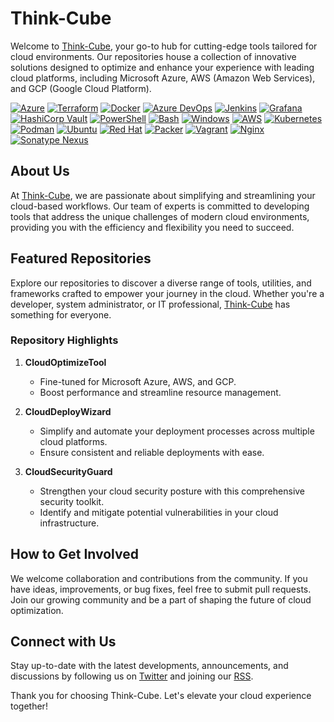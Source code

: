 # Think-Cube

Welcome to [Think-Cube](https://thinkcube.dev), your go-to hub for cutting-edge tools tailored for cloud environments. Our repositories house a collection of innovative solutions designed to optimize and enhance your experience with leading cloud platforms, including Microsoft Azure, AWS (Amazon Web Services), and GCP (Google Cloud Platform).

[![Azure](https://img.shields.io/badge/azure-%230072C6.svg?style=for-the-badge&logo=microsoftazure&logoColor=white)](https://azure.microsoft.com)
[![Terraform](https://img.shields.io/badge/Terraform-7B42BC?style=for-the-badge&logo=terraform&logoColor=white)](https://www.terraform.io/)
[![Docker](https://img.shields.io/badge/Docker-2496ED?style=for-the-badge&logo=docker&logoColor=white)](https://www.docker.com/)
[![Azure DevOps](https://img.shields.io/badge/Azure%20DevOps-0078D7.svg?style=for-the-badge&logo=azuredevops&logoColor=white)](https://dev.azure.com/)
[![Jenkins](https://img.shields.io/badge/jenkins-D24939?style=for-the-badge&logo=jenkins&logoColor=white)](https://www.jenkins.io/)
[![Grafana](https://img.shields.io/badge/Grafana-F46800?style=for-the-badge&logo=grafana&logoColor=white)](https://grafana.com/)
[![HashiCorp Vault](https://img.shields.io/badge/HashiCorp%20Vault-7B65C7?style=for-the-badge&logo=vault&logoColor=white)](https://www.vaultproject.io/)
[![PowerShell](https://img.shields.io/badge/PowerShell-5391FE?style=for-the-badge&logo=powershell&logoColor=white)](https://microsoft.com/powershell)
[![Bash](https://img.shields.io/badge/Bash-4EAA25?style=for-the-badge&logo=gnu-bash&logoColor=white)](https://www.gnu.org/software/bash/)
[![Windows](https://img.shields.io/badge/Windows-0078D6?style=for-the-badge&logo=windows&logoColor=white)](https://www.microsoft.com/en-us/windows)
[![AWS](https://img.shields.io/badge/AWS-232F3E?style=for-the-badge&logo=amazon-aws&logoColor=white)](https://aws.amazon.com/)
[![Kubernetes](https://img.shields.io/badge/Kubernetes-326CE5?style=for-the-badge&logo=kubernetes&logoColor=white)](https://kubernetes.io/)
[![Podman](https://img.shields.io/badge/Podman-BA0C2F?style=for-the-badge&logo=podman&logoColor=white)](https://podman.io/)
[![Ubuntu](https://img.shields.io/badge/Ubuntu-E95420?style=for-the-badge&logo=ubuntu&logoColor=white)](https://ubuntu.com/)
[![Red Hat](https://img.shields.io/badge/Red%20Hat-EE0000?style=for-the-badge&logo=red-hat&logoColor=white)](https://www.redhat.com/)
[![Packer](https://img.shields.io/badge/Packer-1B58B8?style=for-the-badge&logo=packer&logoColor=white)](https://www.packer.io/)
[![Vagrant](https://img.shields.io/badge/Vagrant-1868F2?style=for-the-badge&logo=vagrant&logoColor=white)](https://www.vagrantup.com/)
[![Nginx](https://img.shields.io/badge/Nginx-269539?style=for-the-badge&logo=nginx&logoColor=white)](https://www.nginx.com/)
[![Sonatype Nexus](https://img.shields.io/badge/Sonatype%20Nexus-0E8A16?style=for-the-badge&logo=sonatype&logoColor=white)](https://www.sonatype.com/nexus-repository-oss)


## About Us

At [Think-Cube](https://thinkcube.dev), we are passionate about simplifying and streamlining your cloud-based workflows. Our team of experts is committed to developing tools that address the unique challenges of modern cloud environments, providing you with the efficiency and flexibility you need to succeed.

## Featured Repositories

Explore our repositories to discover a diverse range of tools, utilities, and frameworks crafted to empower your journey in the cloud. Whether you're a developer, system administrator, or IT professional, [Think-Cube](https://thinkcube.dev) has something for everyone.

### Repository Highlights

1. **CloudOptimizeTool**
   - Fine-tuned for Microsoft Azure, AWS, and GCP.
   - Boost performance and streamline resource management.

2. **CloudDeployWizard**
   - Simplify and automate your deployment processes across multiple cloud platforms.
   - Ensure consistent and reliable deployments with ease.

3. **CloudSecurityGuard**
   - Strengthen your cloud security posture with this comprehensive security toolkit.
   - Identify and mitigate potential vulnerabilities in your cloud infrastructure.

## How to Get Involved

We welcome collaboration and contributions from the community. If you have ideas, improvements, or bug fixes, feel free to submit pull requests. Join our growing community and be a part of shaping the future of cloud optimization.

## Connect with Us

Stay up-to-date with the latest developments, announcements, and discussions by following us on [Twitter](https://twitter.com/thinkcubedev) and joining our [RSS](https://community.thinkcube.dev).

Thank you for choosing Think-Cube. Let's elevate your cloud experience together!
